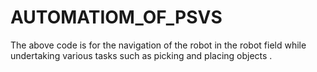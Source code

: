 # AUTOMATIOM_OF_PSVS
The above code is for the navigation of the robot in the robot field while undertaking various tasks such as picking and placing objects .
